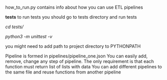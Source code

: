 how_to_run.py contains info about how you can use ETL pipelines

**tests**
to run tests you should go to tests directory and run tests

_cd tests/_

_python3 -m unittest -v_

you might need to add path to project directory to PYTHONPATH



Pipeline is formed in pipelines/pipeline_one.json
You can easily add, remove, change any step of pipeline. The only requirement is that each function must return list of lists with data
You can add different pipelines to the same file and reuse functions from another pipeline
